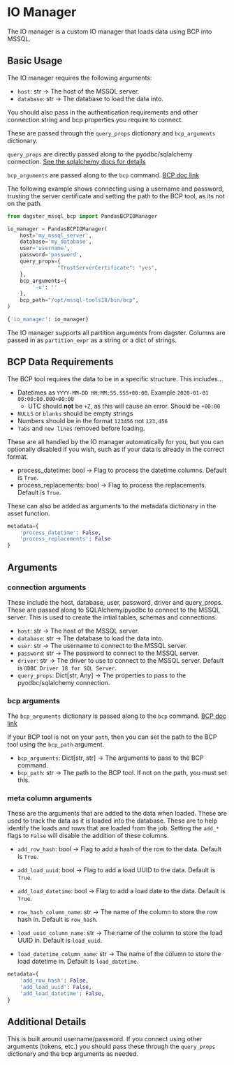 # IO Manager

The IO manager is a custom IO manager that loads data using BCP into MSSQL.

## Basic Usage

The IO manager requires the following arguments:

* `host`: str -> The host of the MSSQL server.
* `database`: str -> The database to load the data into.

You should also pass in the authentication requirements and other connection string and bcp properties you require to connect.

These are passed through the `query_props` dictionary and `bcp_arguments` dictionary. 

`query_props` are directly passed along to the pyodbc/sqlalchemy connection. 
[See the sqlalchemy docs for details](https://docs.sqlalchemy.org/en/20/core/engines.html#sqlalchemy.engine.URL.create)

`bcp_arguments` are passed along to the `bcp` command. [BCP doc link](https://learn.microsoft.com/en-us/sql/tools/bcp-utility?view=sql-server-ver16&tabs=windows#download-the-latest-version-of-the-bcp-utility)

The following example shows connecting using a username and password, trusting the server certificate and setting the path to the BCP tool, as its not on the path.

```python
from dagster_mssql_bcp import PandasBCPIOManager

io_manager = PandasBCPIOManager(
    host='my_mssql_server',
    database='my_database',
    user='username',
    password='password',
    query_props={
                "TrustServerCertificate": "yes",
    },
    bcp_arguments={
        '-u': ''
    },
    bcp_path="/opt/mssql-tools18/bin/bcp",
)

{'io_manager': io_manager}
```

The IO manager supports all partition arguments from dagster. Columns are passed in as `partition_expr` as a string or a dict of strings.

## BCP Data Requirements

The BCP tool requires the data to be in a specific structure. This includes...

* Datetimes as `YYYY-MM-DD HH:MM:SS.SSS+00:00`. Example `2020-01-01 00:00:00.000+00:00`
    * UTC should **not** be `+Z`, as this will cause an error. Should be `+00:00`
* `NULLS` or `blanks` should be empty strings
* Numbers should be in the format `123456` not `123,456`
* `Tabs` and `new lines` removed before loading.

These are all handled by the IO manager automatically for you, but you can optionally disabled if you wish, such as if your data is already in the correct format.

* process_datetime: bool -> Flag to process the datetime columns. Default is `True`.
* process_replacements: bool -> Flag to process the replacements. Default is `True`.

These can also be added as arguments to the metadata dictionary in the asset function.

```python
metadata={
    'process_datetime': False,
    'process_replacements': False
}
```

## Arguments

### connection arguments

These include the host, database, user, password, driver and query_props. These are passed along to SQLAlchemy/pyodbc to connect to the MSSQL server. This is used to create the intial tables, schemas and connections.

* `host`: str -> The host of the MSSQL server.
* `database`: str -> The database to load the data into.
* `user`: str -> The username to connect to the MSSQL server.
* `password`: str -> The password to connect to the MSSQL server.
* `driver`: str -> The driver to use to connect to the MSSQL server. Default is `ODBC Driver 18 for SQL Server`.
* `query_props`: Dict[str, Any] -> The properties to pass to the pyodbc/sqlalchemy connection.


### bcp arguments

The `bcp_arguments` dictionary is passed along to the `bcp` command. [BCP doc link](https://learn.microsoft.com/en-us/sql/tools/bcp-utility?view=sql-server-ver16&tabs=windows#download-the-latest-version-of-the-bcp-utility)

If your BCP tool is not on your `path`, then you can set the path to the BCP tool using the `bcp_path` argument.

* `bcp_arguments`: Dict[str, str] -> The arguments to pass to the BCP command.
* `bcp_path`: str -> The path to the BCP tool. If not on the path, you must set this.


### meta column arguments

These are the arguments that are added to the data when loaded. These are used to track the data as it is loaded into the database. These are to help identify the loads and rows that are loaded from the job. Setting the `add_*` flags to `False` will disable the addition of these columns.

* `add_row_hash`: bool -> Flag to add a hash of the row to the data. Default is `True`.
* `add_load_uuid`: bool -> Flag to add a load UUID to the data. Default is `True`.
* `add_load_datetime`: bool -> Flag to add a load date to the data. Default is `True`.

* `row_hash_column_name`: str -> The name of the column to store the row hash in. Default is `row_hash`.
* `load_uuid_column_name`: str -> The name of the column to store the load UUID in. Default is `load_uuid`.
* `load_datetime_column_name`: str -> The name of the column to store the load datetime in. Default is `load_datetime`.

```python
metadata={
    'add_row_hash': False,
    'add_load_uuid': False,
    'add_load_datetime': False,
}
```

## Additional Details

This is built around username/password. If you connect using other arguments (tokens, etc.) you should pass these through the `query_props` dictionary and the bcp arguments as needed.
